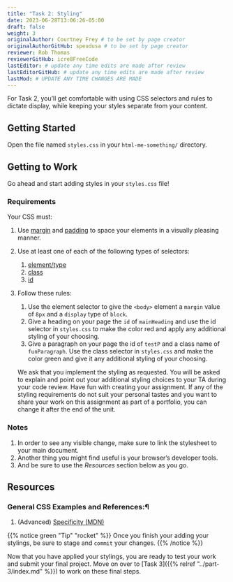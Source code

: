 ```yaml
---
title: "Task 2: Styling"
date: 2023-06-28T13:06:26-05:00
draft: false
weight: 3
originalAuthor: Courtney Frey # to be set by page creator
originalAuthorGitHub: speudusa # to be set by page creator
reviewer: Rob Thomas
reviewerGitHub: icre8FreeCode
lastEditor: # update any time edits are made after review
lastEditorGitHub: # update any time edits are made after review
lastMod: # UPDATE ANY TIME CHANGES ARE MADE
---
```


For Task 2, you’ll get comfortable with using CSS selectors and rules to dictate display, while keeping your styles separate from your content.

## Getting Started
Open the file named `styles.css` in your `html-me-something/` directory.

## Getting to Work
Go ahead and start adding styles in your `styles.css` file!

### Requirements

Your CSS must:

1.  Use [margin](http://localhost:8080/devdocs_en_css_2025-01/css_logical_properties_and_values/margins_borders_padding#margin_examples) and [padding](http://localhost:8080/devdocs_en_css_2025-01/css_logical_properties_and_values/margins_borders_padding#padding_examples) to space your elements in a visually pleasing manner.

1. Use at least one of each of the following types of selectors:
   1. [element/type](http://localhost:8080/devdocs_en_css_2025-01/type_selectors)
   1. [class](http://localhost:8080/devdocs_en_css_2025-01/class_selectors)
   1. [id](http://localhost:8080/devdocs_en_css_2025-01/id_selectors)

1. Follow these rules:

   1. Use the element selector to give the `<body>` element a `margin` value of `8px` and a `display` type of `block`.
   1. Give a heading on your page the `id` of `mainHeading` and use the id selector in `styles.css` to make the color red and apply any additional styling of your choosing.
   1. Give a paragraph on your page the id of `testP` and a class name of `funParagraph`. Use the class selector in `styles.css` and make the color green and give it any additional styling of your choosing.  

   We ask that you implement the styling as requested. You will be asked to explain and point out your additional styling choices to your TA during your code review.  Have fun with creating your assignment. If any of the styling requirements do not suit your personal tastes and you want to share your work on this assignment as part of a portfolio, you can change it after the end of the unit.

### Notes
   1. In order to see any visible change, make sure to link the stylesheet to your main document.
   1. Another thing you might find useful is your browser’s developer tools.
   1. And be sure to use the _Resources_ section below as you go.

## Resources

### General CSS Examples and References:¶
1. (Advanced) [Specificity (MDN)](http://localhost:8080/devdocs_en_css_2025-01/specificity)

{{% notice green "Tip" "rocket" %}} 
 Once you finish your adding your stylings, be sure to stage and `commit` your changes.
{{% /notice %}}

Now that you have applied your stylings, you are ready to test your work and submit your final project.  Move on over to [Task 3]({{% relref "../part-3/index.md" %}}) to work on these final steps.
